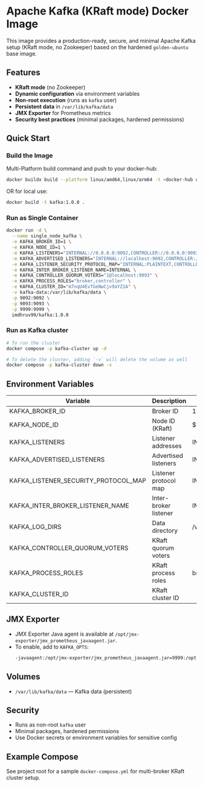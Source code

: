 # Apache Kafka (KRaft mode) Docker Image

This image provides a production-ready, secure, and minimal Apache Kafka setup (KRaft mode, no Zookeeper) based on the hardened `golden-ubuntu` base image.

## Features

-   **KRaft mode** (no Zookeeper)
-   **Dynamic configuration** via environment variables
-   **Non-root execution** (runs as `kafka` user)
-   **Persistent data** in `/var/lib/kafka/data`
-   **JMX Exporter** for Prometheus metrics
-   **Security best practices** (minimal packages, hardened permissions)

## Quick Start

### Build the Image

Multi-Platform build command and push to your docker-hub:

```bash
docker buildx build --platform linux/amd64,linux/arm64 -t <docker-hub username>/kafka:1.0.0 --push .
```

OR for local use:

```bash
docker build -t kafka:1.0.0 .
```

### Run as Single Container

```sh
docker run -d \
  --name single_node_kafka \
  -e KAFKA_BROKER_ID=1 \
  -e KAFKA_NODE_ID=1 \
  -e KAFKA_LISTENERS="INTERNAL://0.0.0.0:9092,CONTROLLER://0.0.0.0:9093" \
  -e KAFKA_ADVERTISED_LISTENERS="INTERNAL://localhost:9092,CONTROLLER://localhost:9093" \
  -e KAFKA_LISTENER_SECURITY_PROTOCOL_MAP="INTERNAL:PLAINTEXT,CONTROLLER:PLAINTEXT" \
  -e KAFKA_INTER_BROKER_LISTENER_NAME=INTERNAL \
  -e KAFKA_CONTROLLER_QUORUM_VOTERS="1@localhost:9093" \
  -e KAFKA_PROCESS_ROLES="broker,controller" \
  -e KAFKA_CLUSTER_ID="m7nqU4EvTGeNwCjv9aYZ1A" \
  -v kafka-data:/var/lib/kafka/data \
  -p 9092:9092 \
  -p 9093:9093 \
  -p 9999:9999 \
  imdhruv99/kafka:1.0.0
```

### Run as Kafka cluster

```sh
# To run the cluster
docker compose -p kafka-cluster up -d

# To delete the cluster, adding `-v` will delete the volume as well
docker compose -p kafka-cluster down -v
```

## Environment Variables

| Variable                             | Description           | Default                                               |
| ------------------------------------ | --------------------- | ----------------------------------------------------- |
| KAFKA_BROKER_ID                      | Broker ID             | 1                                                     |
| KAFKA_NODE_ID                        | Node ID (KRaft)       | $KAFKA_BROKER_ID                                      |
| KAFKA_LISTENERS                      | Listener addresses    | INTERNAL://0.0.0.0:19091,EXTERNAL://0.0.0.0:19092     |
| KAFKA_ADVERTISED_LISTENERS           | Advertised listeners  | INTERNAL://localhost:19091,EXTERNAL://localhost:19092 |
| KAFKA_LISTENER_SECURITY_PROTOCOL_MAP | Listener protocol map | INTERNAL:PLAINTEXT,EXTERNAL:PLAINTEXT                 |
| KAFKA_INTER_BROKER_LISTENER_NAME     | Inter-broker listener | INTERNAL                                              |
| KAFKA_LOG_DIRS                       | Data directory        | /var/lib/kafka/data                                   |
| KAFKA_CONTROLLER_QUORUM_VOTERS       | KRaft quorum voters   |                                                       |
| KAFKA_PROCESS_ROLES                  | KRaft process roles   | broker,controller                                     |
| KAFKA_CLUSTER_ID                     | KRaft cluster ID      |                                                       |

## JMX Exporter

-   JMX Exporter Java agent is available at `/opt/jmx-exporter/jmx_prometheus_javaagent.jar`.
-   To enable, add to `KAFKA_OPTS`:
    ```sh
    -javaagent:/opt/jmx-exporter/jmx_prometheus_javaagent.jar=9999:/opt/jmx-exporter/config.yml
    ```

## Volumes

-   `/var/lib/kafka/data` — Kafka data (persistent)

## Security

-   Runs as non-root `kafka` user
-   Minimal packages, hardened permissions
-   Use Docker secrets or environment variables for sensitive config

## Example Compose

See project root for a sample `docker-compose.yml` for multi-broker KRaft cluster setup.
